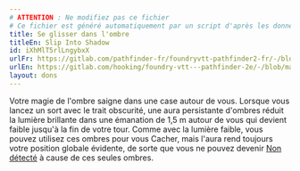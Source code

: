 ```yaml
---
# ATTENTION : Ne modifiez pas ce fichier
# Ce fichier est généré automatiquement par un script d'après les données du module Foundry VTT officiel et de sa traduction
title: Se glisser dans l'ombre
titleEn: Slip Into Shadow
id: iXhMlT5rlLngybxX
urlFr: https://gitlab.com/pathfinder-fr/foundryvtt-pathfinder2-fr/-/blob/master/data/feats/iXhMlT5rlLngybxX.htm
urlEn: https://gitlab.com/hooking/foundry-vtt---pathfinder-2e/-/blob/master/packs/data/feats.db/slip-into-shadow.json
layout: dons
---
```

Votre magie de l'ombre saigne dans une case autour de vous. Lorsque vous lancez un sort avec le trait obscurité, une aura persistante d'ombres réduit la lumière brillante dans une émanation de 1,5 m autour de vous qui devient faible jusqu'à la fin de votre tour. Comme avec la lumière faible, vous pouvez utilisez ces ombres pour vous Cacher, mais l'aura rend toujours votre position globale évidente, de sorte que vous ne pouvez devenir [Non détecté](../conditions/non-détecté.md) à cause de ces seules ombres.
